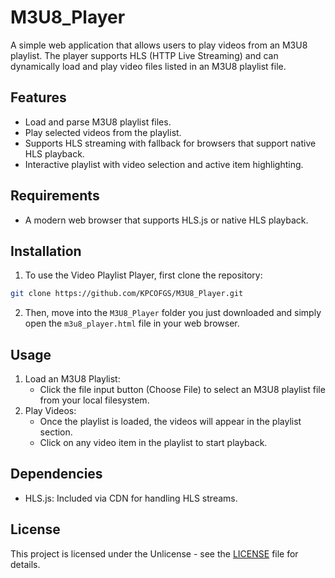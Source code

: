 # M3U8_Player

A simple web application that allows users to play videos from an M3U8 playlist. The player supports HLS (HTTP Live Streaming) and can dynamically load and play video files listed in an M3U8 playlist file.

## Features
* Load and parse M3U8 playlist files.
* Play selected videos from the playlist.
* Supports HLS streaming with fallback for browsers that support native HLS playback.
* Interactive playlist with video selection and active item highlighting.
## Requirements
* A modern web browser that supports HLS.js or native HLS playback.
## Installation
1. To use the Video Playlist Player, first clone the repository:
```bash
git clone https://github.com/KPCOFGS/M3U8_Player.git
```
2. Then, move into the `M3U8_Player` folder you just downloaded and simply open the `m3u8_player.html` file in your web browser.
## Usage
1. Load an M3U8 Playlist:
   * Click the file input button (Choose File) to select an M3U8 playlist file from your local filesystem.
2. Play Videos:
   * Once the playlist is loaded, the videos will appear in the playlist section.
   * Click on any video item in the playlist to start playback.
## Dependencies
* HLS.js: Included via CDN for handling HLS streams.
## License

This project is licensed under the Unlicense - see the [LICENSE](LICENSE) file for details.

